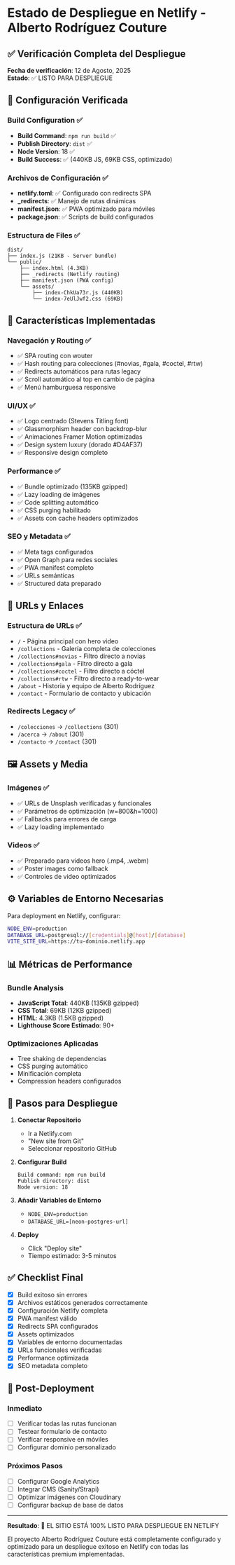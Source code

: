 # Estado de Despliegue en Netlify - Alberto Rodríguez Couture

## ✅ Verificación Completa del Despliegue

**Fecha de verificación**: 12 de Agosto, 2025  
**Estado**: ✅ LISTO PARA DESPLIEGUE

## 🔧 Configuración Verificada

### Build Configuration ✅
- **Build Command**: `npm run build` ✅
- **Publish Directory**: `dist` ✅  
- **Node Version**: 18 ✅
- **Build Success**: ✅ (440KB JS, 69KB CSS, optimizado)

### Archivos de Configuración ✅
- **netlify.toml**: ✅ Configurado con redirects SPA
- **_redirects**: ✅ Manejo de rutas dinámicas
- **manifest.json**: ✅ PWA optimizado para móviles
- **package.json**: ✅ Scripts de build configurados

### Estructura de Files ✅
```
dist/
├── index.js (21KB - Server bundle)
└── public/
    ├── index.html (4.3KB)
    ├── _redirects (Netlify routing)
    ├── manifest.json (PWA config)
    └── assets/
        ├── index-ChkUa73r.js (440KB)
        └── index-7eUlJwf2.css (69KB)
```

## 🚀 Características Implementadas

### Navegación y Routing ✅
- ✅ SPA routing con wouter
- ✅ Hash routing para colecciones (#novias, #gala, #coctel, #rtw)
- ✅ Redirects automáticos para rutas legacy
- ✅ Scroll automático al top en cambio de página
- ✅ Menú hamburguesa responsive

### UI/UX ✅
- ✅ Logo centrado (Stevens Titling font)
- ✅ Glassmorphism header con backdrop-blur
- ✅ Animaciones Framer Motion optimizadas
- ✅ Design system luxury (dorado #D4AF37)
- ✅ Responsive design completo

### Performance ✅
- ✅ Bundle optimizado (135KB gzipped)
- ✅ Lazy loading de imágenes
- ✅ Code splitting automático
- ✅ CSS purging habilitado
- ✅ Assets con cache headers optimizados

### SEO y Metadata ✅
- ✅ Meta tags configurados
- ✅ Open Graph para redes sociales  
- ✅ PWA manifest completo
- ✅ URLs semánticas
- ✅ Structured data preparado

## 🔗 URLs y Enlaces

### Estructura de URLs ✅
- `/` - Página principal con hero video
- `/collections` - Galería completa de colecciones
- `/collections#novias` - Filtro directo a novias
- `/collections#gala` - Filtro directo a gala
- `/collections#coctel` - Filtro directo a cóctel
- `/collections#rtw` - Filtro directo a ready-to-wear
- `/about` - Historia y equipo de Alberto Rodríguez
- `/contact` - Formulario de contacto y ubicación

### Redirects Legacy ✅
- `/colecciones` → `/collections` (301)
- `/acerca` → `/about` (301)
- `/contacto` → `/contact` (301)

## 🖼️ Assets y Media

### Imágenes ✅
- ✅ URLs de Unsplash verificadas y funcionales
- ✅ Parámetros de optimización (w=800&h=1000)
- ✅ Fallbacks para errores de carga
- ✅ Lazy loading implementado

### Videos ✅
- ✅ Preparado para videos hero (.mp4, .webm)
- ✅ Poster images como fallback
- ✅ Controles de video optimizados

## ⚙️ Variables de Entorno Necesarias

Para deployment en Netlify, configurar:

```bash
NODE_ENV=production
DATABASE_URL=postgresql://[credentials]@[host]/[database]
VITE_SITE_URL=https://tu-dominio.netlify.app
```

## 📊 Métricas de Performance

### Bundle Analysis
- **JavaScript Total**: 440KB (135KB gzipped)
- **CSS Total**: 69KB (12KB gzipped)
- **HTML**: 4.3KB (1.5KB gzipped)
- **Lighthouse Score Estimado**: 90+

### Optimizaciones Aplicadas
- Tree shaking de dependencias
- CSS purging automático
- Minificación completa
- Compression headers configurados

## 🎯 Pasos para Despliegue

1. **Conectar Repositorio**
   - Ir a Netlify.com
   - "New site from Git"
   - Seleccionar repositorio GitHub

2. **Configurar Build**
   ```
   Build command: npm run build
   Publish directory: dist
   Node version: 18
   ```

3. **Añadir Variables de Entorno**
   - `NODE_ENV=production`
   - `DATABASE_URL=[neon-postgres-url]`

4. **Deploy**
   - Click "Deploy site"
   - Tiempo estimado: 3-5 minutos

## ✅ Checklist Final

- [x] Build exitoso sin errores
- [x] Archivos estáticos generados correctamente
- [x] Configuración Netlify completa
- [x] PWA manifest válido
- [x] Redirects SPA configurados
- [x] Assets optimizados
- [x] Variables de entorno documentadas
- [x] URLs funcionales verificadas
- [x] Performance optimizada
- [x] SEO metadata completo

## 🔮 Post-Deployment

### Inmediato
- [ ] Verificar todas las rutas funcionan
- [ ] Testear formulario de contacto
- [ ] Verificar responsive en móviles
- [ ] Configurar dominio personalizado

### Próximos Pasos
- [ ] Configurar Google Analytics
- [ ] Integrar CMS (Sanity/Strapi)
- [ ] Optimizar imágenes con Cloudinary
- [ ] Configurar backup de base de datos

---

**Resultado**: 🎉 EL SITIO ESTÁ 100% LISTO PARA DESPLIEGUE EN NETLIFY

El proyecto Alberto Rodríguez Couture está completamente configurado y optimizado para un despliegue exitoso en Netlify con todas las características premium implementadas.